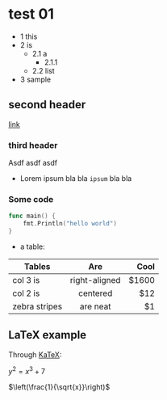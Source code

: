 # test 01

- 1 this
- 2 is
    - 2.1 a
        - 2.1.1
    - 2.2 list
- 3 sample

## second header
[link](https://arnaucube.com)

### third header
Asdf asdf asdf

- Lorem ipsum bla bla `ipsum` bla bla

### Some code
```go
func main() {
    fmt.Println("hello world")
}
```

- a table:

| Tables        | Are           | Cool  |
| ------------- |:-------------:| -----:|
| col 3 is      | right-aligned | $1600 |
| col 2 is      | centered      |   $12 |
| zebra stripes | are neat      |    $1 |

## LaTeX example
Through [KaTeX](https://katex.org):

$y^2 = x^3 + 7$

$\left(\frac{1}{\sqrt{x}}\right)$

